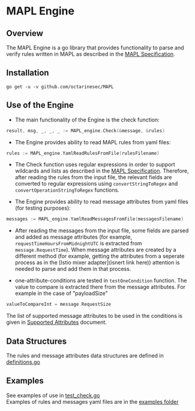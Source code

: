 # MAPL Engine

## Overview
The MAPL Engine is a go library that provides functionality to parse and verify rules written in MAPL
as described in the
[MAPL Specification](https://github.com/octarinesec/MAPL/tree/master/docs/MAPL_SPEC.md).

## Installation
```shell
go get -u -v github.com/octarinesec/MAPL
```

## Use of the Engine 

* The main functionality of the Engine is the check function:
```go
result, msg, _, _, _ := MAPL_engine.Check(&message, &rules)
```

* The Engine provides ability to read MAPL rules from yaml files:
```go
rules := MAPL_engine.YamlReadRulesFromFile(rulesFilename)
```

* The Check function uses regular expressions in order to support wildcards and lists as described in the [MAPL Specification](https://github.com/octarinesec/MAPL/tree/master/docs/MAPL_SPEC.md). 
Therefore, after reading the rules from the input file, the relevant fields are converted to regular expressions using `convertStringToRegex` and `convertOperationStringToRegex` functions. 


* The Engine provides ability to read message attributes from yaml files (for testing purposes):
```go
messages := MAPL_engine.YamlReadMessagesFromFile(messagesFilename)
```
* After reading the messages from the input file, some fields are parsed and added as message attributes (for example, 
`requestTimeHoursFromMidnightUTC` is extracted from `message.RequestTime`).
When message attributes are created by a different method (for example, getting the attributes from a seperate process as in the [Istio mixer adapter](isnert link here)) attention is needed to parse and add them in that process. 

* one-attribute-conditions are tested in `testOneCondition` function. The value to compare is extracted there from the message attributes.
For example in the case of "payloadSize"
```go
valueToCompareInt = message.RequestSize
```
The list of supported message attributes to be used in the conditions is given in
[Supported Attributes](https://github.com/octarinesec/MAPL/tree/master/docs/SUPPORTED_ATTRIBUTES.md) document.


## Data Structures

The rules and message attributes data structures are defined in [definitions.go](https://github.com/octarinesec/MAPL/tree/master/MAPL_engine/definitions.go)

## Examples
See examples of use in [test_check.go](https://github.com/octarinesec/MAPL/tree/master/tests/test_check.go)  
Examples of rules and messages yaml files are in the [examples folder](https://github.com/octarinesec/MAPL/tree/master/examples)
